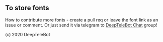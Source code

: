 ## To store fonts

How to contribute more fonts - create a pull req or leave the font link as an issue or comment.
Or just send it via telegram to [DeepTeleBot Chat](https://t.me/DeepTeleBotHelpChat) group!

(c) 2020 DeepTeleBot
